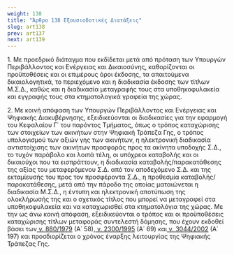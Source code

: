 ```yaml
---
weight: 138
title: "Άρθρο 138 Εξουσιοδοτικές Διατάξεις"
slug: art138
prev: art137
next: art139
---
```


1\. Με προεδρικό διάταγμα που εκδίδεται μετά από πρόταση των Υπουργών Περιβάλλοντος και Ενέργειας και Δικαιοσύνης, καθορίζονται οι προϋποθέσεις και οι επιμέρους όροι έκδοσης, τα απαιτούμενα δικαιολογητικά, το περιεχόμενο και η διαδικασία έκδοσης των τίτλων Μ.Σ.Δ., καθώς και η διαδικασία μεταγραφής τους στα υποθηκοφυλακεία και εγγραφής τους στα κτηματολογικά γραφεία της χώρας.

2\. Με κοινή απόφαση των Υπουργών Περιβάλλοντος και Ενέργειας και Ψηφιακής Διακυβέρνησης, εξειδικεύονται οι διαδικασίες για την εφαρμογή του Κεφαλαίου Γ΄ του παρόντος Τμήματος, όπως ο τρόπος καταχώρισης των στοιχείων των ακινήτων στην Ψηφιακή Τράπεζα Γης, ο τρόπος υπολογισμού των αξιών γης των ακινήτων, η ηλεκτρονική διαδικασία αντιστοίχισης των ακινήτων προσφοράς προς τα ακίνητα υποδοχής Σ.Δ., το τυχόν παράβολο και λοιπά τέλη, οι υπόχρεοι καταβολής και οι δικαιούχοι που τα εισπράττουν, η διαδικασία καταβολής/παρακατάθεσης της αξίας του μεταφερόμενου Σ.Δ. από τον αποδεχόμενο Σ.Δ. και της εκταμίευσής του προς τον προσφέροντα Σ.Δ., η προθεσμία καταβολής/παρακατάθεσης, μετά από την πάροδο της οποίας ματαιώνεται η διαδικασία Μ.Σ.Δ., η έντυπη και ηλεκτρονική αποτύπωση της ολοκλήρωσής της και ο σχετικός τίτλος που μπορεί να μεταγραφεί στα υποθηκοφυλακεία και να καταχωρισθεί στα κτηματολόγια της χώρας. Με την ως άνω κοινή απόφαση, εξειδικεύονται ο τρόπος και οι προϋποθέσεις καταχώρισης τίτλων μεταφοράς συντελεστή δόμησης, που έχουν εκδοθεί βάσει των<a href="https://ia37rg02wpsa01.blob.core.windows.net/fek/01/1979/19790100251.pdf" title="Δείτε το Σχετικό"> ν. 880/1979</a> (Α΄ 58),<a href="https://ia37rg02wpsa01.blob.core.windows.net/fek/01/1995/19950100069.pdf" title="Δείτε το Σχετικό"> ν. 2300/1995</a> (Α΄ 69) και<a href="https://ia37rg02wpsa01.blob.core.windows.net/fek/01/2002/20020100197.pdf" title="Δείτε το Σχετικό"> ν. 3044/2002</a> (Α΄ 197) και προσδιορίζεται ο χρόνος έναρξης λειτουργίας της Ψηφιακής Τράπεζας Γης.


